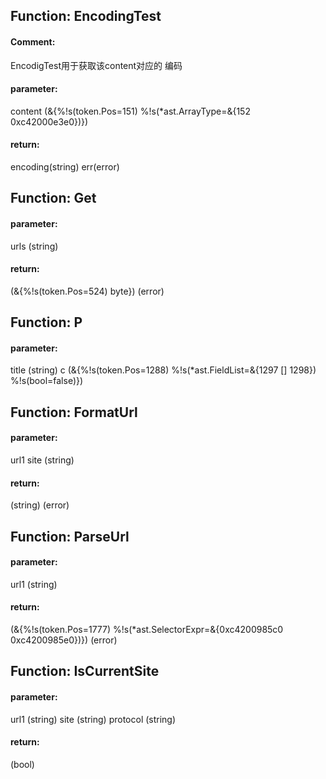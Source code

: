 ## Function: EncodingTest

#### Comment: 

EncodigTest用于获取该content对应的
编码

#### parameter: 
content (&{%!s(token.Pos=151) %!s(*ast.ArrayType=&{152 <nil> 0xc42000e3e0})}) 

#### return: 
encoding(string) err(error) 



## Function: Get

#### parameter: 
urls (string) 

#### return: 
(&{%!s(token.Pos=524) <nil> byte}) (error) 



## Function: P

#### parameter: 
title (string) c (&{%!s(token.Pos=1288) %!s(*ast.FieldList=&{1297 [] 1298}) %!s(bool=false)}) 





## Function: FormatUrl

#### parameter: 
url1 site (string) 

#### return: 
(string) (error) 



## Function: ParseUrl

#### parameter: 
url1 (string) 

#### return: 
(&{%!s(token.Pos=1777) %!s(*ast.SelectorExpr=&{0xc4200985c0 0xc4200985e0})}) (error) 



## Function: IsCurrentSite

#### parameter: 
url1 (string) site (string) protocol (string) 

#### return: 
(bool) 



